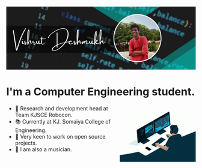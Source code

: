 <p><center><img src="Header.png" alt="beetroot16" /></p></center>

# I'm a Computer Engineering student.

<img width="40%" align="right" alt="Github" src="coding.gif" />

- 🤖 Research and development head at Team KJSCE Robocon.
- 📚 Currently at KJ. Somaiya College of Engineering.
- 👾 Very keen to work on open source projects.
- 🎸 I am also a musician.



